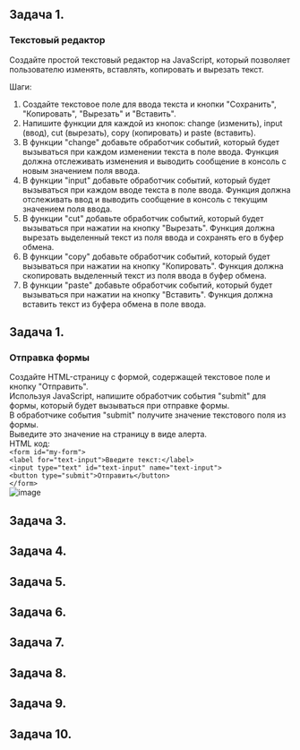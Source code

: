 ## Задача 1.   
### Текстовый редактор  
Создайте простой текстовый редактор на JavaScript, который позволяет пользователю изменять, вставлять, копировать и вырезать текст.  

Шаги:  

1. Создайте текстовое поле для ввода текста и кнопки "Сохранить", "Копировать", "Вырезать" и "Вставить".  
2.  Напишите функции для каждой из кнопок: change (изменить), input (ввод), cut (вырезать), copy (копировать) и paste (вставить).  
3. В функции "change" добавьте обработчик событий, который будет вызываться при каждом изменении текста в поле ввода. Функция должна отслеживать изменения и выводить сообщение в консоль с новым значением поля ввода.  
4. В функции "input" добавьте обработчик событий, который будет вызываться при каждом вводе текста в поле ввода. Функция должна отслеживать ввод и выводить сообщение в консоль с текущим значением поля ввода.  
5. В функции "cut" добавьте обработчик событий, который будет вызываться при нажатии на кнопку "Вырезать". Функция должна вырезать выделенный текст из поля ввода и сохранять его в буфер обмена.  
6. В функции "copy" добавьте обработчик событий, который будет вызываться при нажатии на кнопку "Копировать". Функция должна скопировать выделенный текст из поля ввода в буфер обмена.  
7. В функции "paste" добавьте обработчик событий, который будет вызываться при нажатии на кнопку "Вставить". Функция должна вставить текст из буфера обмена в поле ввода.  


## Задача 1.   
### Отправка формы  

Создайте HTML-страницу с формой, содержащей текстовое поле и кнопку "Отправить".  
Используя JavaScript, напишите обработчик события "submit" для формы, который будет вызываться при отправке формы.  
В обработчике события "submit" получите значение текстового поля из формы.  
Выведите это значение на страницу в виде алерта.  
HTML код:  
 `<form id="my-form">`  
		`<label for="text-input">Введите текст:</label>`  
		`<input type="text" id="text-input" name="text-input">`  
		`<button type="submit">Отправить</button>`  
	`</form>`  
  ![image](https://user-images.githubusercontent.com/113675674/226186217-cb43d082-c537-4ba2-a319-831b24820f1b.png)  


## Задача 3.   
### 

## Задача 4.   
### 

## Задача 5.   
### 

## Задача 6.   
### 

## Задача 7.   
### 

## Задача 8.   
### 

## Задача 9.   
### 

## Задача 10.   
### 
